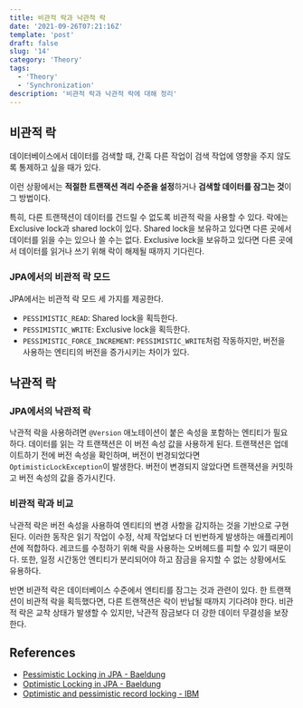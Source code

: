 ```yaml
---
title: 비관적 락과 낙관적 락
date: '2021-09-26T07:21:16Z'
template: 'post'
draft: false
slug: '14'
category: 'Theory'
tags:
  - 'Theory'
  - 'Synchronization'
description: '비관적 락과 낙관적 락에 대해 정리'
---
```


## 비관적 락

데이터베이스에서 데이터를 검색할 때, 간혹 다른 작업이 검색 작업에 영향을 주지 않도록 통제하고 싶을 때가 있다.

이런 상황에서는 **적절한 트랜잭션 격리 수준을 설정**하거나 **검색할 데이터를 잠그는 것**이 그 방법이다.

특히, 다른 트랜잭션이 데이터를 건드릴 수 없도록 비관적 락을 사용할 수 있다. 락에는 Exclusive lock과 shared lock이 있다. Shared lock을 보유하고 있다면 다른 곳에서 데이터를 읽을 수는 있으나 쓸 수는 없다. Exclusive lock을 보유하고 있다면 다른 곳에서 데이터를 읽거나 쓰기 위해 락이 해제될 때까지 기다린다.

### JPA에서의 비관적 락 모드 

JPA에서는 비관적 락 모드 세 가지를 제공한다.

- `PESSIMISTIC_READ`: Shared lock을 획득한다.
- `PESSIMISTIC_WRITE`: Exclusive lock을 획득한다.
- `PESSIMISTIC_FORCE_INCREMENT`: `PESSIMISTIC_WRITE`처럼 작동하지만, 버전을 사용하는 엔티티의 버전을 증가시키는 차이가 있다.

## 낙관적 락

### JPA에서의 낙관적 락

낙관적 락을 사용하려면 `@Version` 애노테이션이 붙은 속성을 포함하는 엔티티가 필요하다. 데이터를 읽는 각 트랜잭션은 이 버전 속성 값을 사용하게 된다. 트랜잭션은 업데이트하기 전에 버전 속성을 확인하며, 버전이 번경되었다면 `OptimisticLockException`이 발생한다. 버전이 변경되지 않았다면 트랜잭션을 커밋하고 버전 속성의 값을 증가시킨다.

### 비관적 락과 비교

낙관적 락은 버전 속성을 사용하여 엔티티의 변경 사항을 감지하는 것을 기반으로 구현된다. 이러한 동작은 읽기 작업이 수정, 삭제 작업보다 더 빈번하게 발생하는 애플리케이션에 적합하다. 레코드를 수정하기 위해 락을 사용하는 오버헤드를 피할 수 있기 때문이다. 또한, 일정 시간동안 엔티티가 분리되어야 하고 잠금을 유지할 수 없는 상황에서도 유용하다.

반면 비관적 락은 데이터베이스 수준에서 엔티티를 잠그는 것과 관련이 있다. 한 트랜잭션이 비관적 락을 획득했다면, 다른 트랜잭션은 락이 반납될 때까지 기다려야 한다. 비관적 락은 교착 상태가 발생할 수 있지만, 낙관적 잠금보다 더 강한 데이터 무결성을 보장한다.

## References

- [Pessimistic Locking in JPA - Baeldung](https://www.baeldung.com/jpa-pessimistic-locking)
- [Optimistic Locking in JPA - Baeldung](https://www.baeldung.com/jpa-optimistic-locking)
- [Optimistic and pessimistic record locking - IBM](https://www.ibm.com/docs/en/rational-clearquest/7.1.0?topic=clearquest-optimistic-pessimistic-record-locking)
